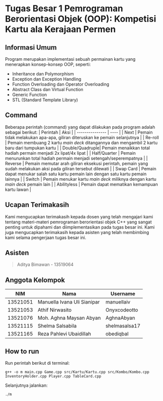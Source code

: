 # Tugas Besar 1 Pemrograman Berorientasi Objek (OOP): Kompetisi Kartu ala Kerajaan Permen

## Informasi Umum
Program merupakan implementasi sebuah permainan kartu yang menerapkan konsep-konsep OOP, seperti:
- Inheritance dan Polymorphism
- Exception dan Exception Handling
- Function Overloading dan Operator Overloading
- Abstract Class dan Virtual Function
- Generic Function
- STL (Standard Template Library)

## Command
Beberapa perintah (command) yang dapat dilakukan pada program adalah sebagai berikut:
| Perintah        | Aksi |
| --------------- | ---- |
| Next            | Pemain tidak melakukan apa-apa, giliran diteruskan ke pemain selanjutnya |
| Re-roll         | Pemain membuang 2 kartu *main deck* ditangannya dan mengambil 2 kartu baru dari tumpukan kartu |
| Double/Quadruple| Pemain menaikkan total hadiah permain menjadi 2x lipat/4x lipat |
| Half/Quarter    | Pemain menurunkan total hadiah permain menjadi setengah/seperempatnya |
| Reverse         | Pemain memutar arah giliran eksekusi perintah, pemain yang sudah melakukan aksi pada giliran tersebut dilewati |
| Swap Card       | Pemain dapat menukar salah satu kartu pemain lain dengan satu kartu pemain lainnya |
| Switch          | Pemain menukar kartu *main deck* miliknya dengan kartu *main deck* pemain lain |
| Abilityless     | Pemain dapat mematikan kemampuan kartu lawan |

## Ucapan Terimakasih
Kami mengucapkan terimakasih kepada dosen yang telah mengajari kami tentang materi-materi pemrograman berorientasi objek C++ yang sangat penting untuk dipahami dan diimplementasikan pada tugas besar ini. Kami juga mengucapkan terimakasih kepada asisten yang telah membimbing kami selama pengerjaan tugas besar ini.

## Asisten
> Aditya Bimawan - 13519064

## Anggota Kelompok
| NIM       | Nama                        | Username      |
| --------- | --------------------------- | ------------- |
| 13521051  | Manuella Ivana Uli Sianipar | manuellaiv    |
| 13521053  | Athif Nirwasito             | Onyxcodeotto  |
| 13521076  | Moh. Aghna Maysan Abyan     | AghnaAbyan    |
| 13521115  | Shelma Salsabila            | shelmasalsa17 |
| 13521165  | Reza Pahlevi Ubaidillah     | obediqbal     |

## How to run
Run perintah berikut di terminal:
```shell
g++ -o m main.cpp Game.cpp src/Kartu/Kartu.cpp src/Kombo/Kombo.cpp InventoryHolder.cpp Player.cpp TableCard.cpp
```

Selanjutnya jalankan:
```shell
./m
```
